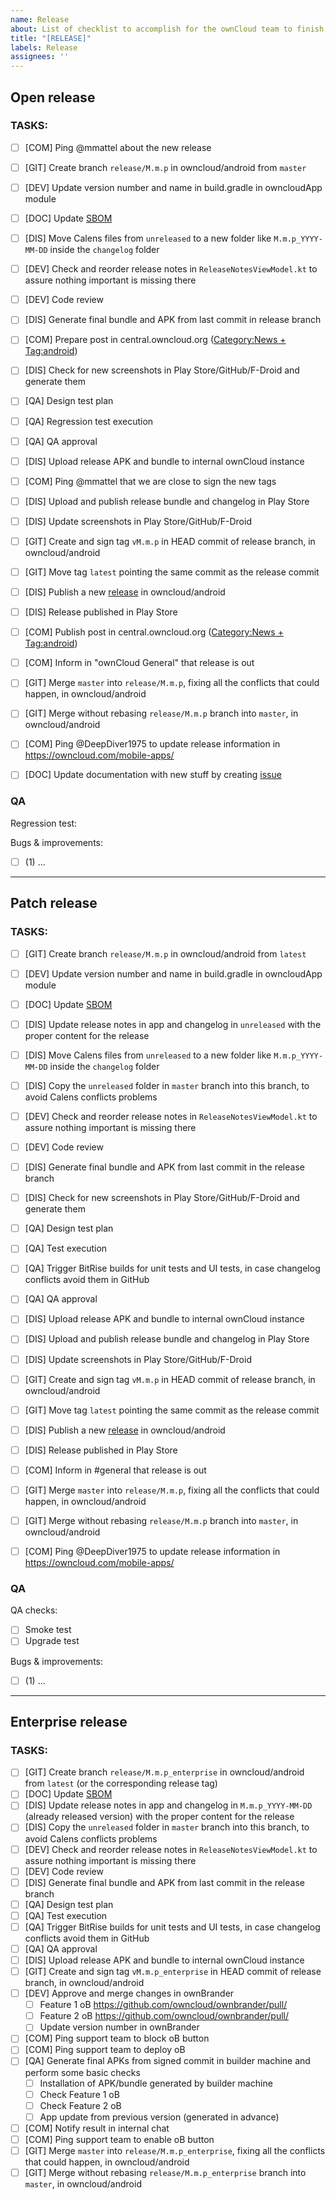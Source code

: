 ```yaml
---
name: Release
about: List of checklist to accomplish for the ownCloud team to finish the release process
title: "[RELEASE]"
labels: Release
assignees: ''
---
```


<!--
Another release for the ownCloud Android client!
For Open releases, keep the Open release template and remove the Patch and Enterprise release ones
For Patch releases, keep the Patch release template and remove the Open and Enterprise release ones
For Enterprise releases, keep the Enterprise release template and remove the Open and Patch release ones
If you don't need some of the steps, cross them by removing the "[ ]" and surrounding the line by "~~ ~~", like "- ~~Non-applicable step~~"
-->

## Open release

### TASKS:

 - [ ] [COM] Ping @mmattel about the new release
 - [ ] [GIT] Create branch `release/M.m.p` in owncloud/android from `master`
 - [ ] [DEV] Update version number and name in build.gradle in owncloudApp module
 - [ ] [DOC] Update [SBOM](https://infinite.owncloud.com/f/31e6d44f-f373-557c-9ab3-1748fc0c650d$4994cd9c-1c17-4254-829a-f5ef6e1ff7e3%215080be84-fbcc-4aca-956e-b278a7090418)
 - [ ] [DIS] Move Calens files from `unreleased` to a new folder like `M.m.p_YYYY-MM-DD` inside the `changelog` folder
 - [ ] [DEV] Check and reorder release notes in `ReleaseNotesViewModel.kt` to assure nothing important is missing there
 - [ ] [DEV] Code review
 - [ ] [DIS] Generate final bundle and APK from last commit in release branch
 - [ ] [COM] Prepare post in central.owncloud.org ([Category:News + Tag:android](https://central.owncloud.org/tags/c/news/5/android))
 - [ ] [DIS] Check for new screenshots in Play Store/GitHub/F-Droid and generate them
 - [ ] [QA] Design test plan
 - [ ] [QA] Regression test execution
 - [ ] [QA] QA approval
 - [ ] [DIS] Upload release APK and bundle to internal ownCloud instance
 - [ ] [COM] Ping @mmattel that we are close to sign the new tags
 - [ ] [DIS] Upload and publish release bundle and changelog in Play Store
 - [ ] [DIS] Update screenshots in Play Store/GitHub/F-Droid
 - [ ] [GIT] Create and sign tag `vM.m.p` in HEAD commit of release branch, in owncloud/android
 - [ ] [GIT] Move tag `latest` pointing the same commit as the release commit
 - [ ] [DIS] Publish a new [release](https://github.com/owncloud/android/releases) in owncloud/android
 - [ ] [DIS] Release published in Play Store
 - [ ] [COM] Publish post in central.owncloud.org ([Category:News + Tag:android](https://central.owncloud.org/tags/c/news/5/android))
 - [ ] [COM] Inform in "ownCloud General" that release is out
 - [ ] [GIT] Merge `master` into `release/M.m.p`, fixing all the conflicts that could happen, in owncloud/android
 - [ ] [GIT] Merge without rebasing `release/M.m.p` branch into `master`, in owncloud/android
 - [ ] [COM] Ping @DeepDiver1975 to update release information in https://owncloud.com/mobile-apps/
 - [ ] [DOC] Update documentation with new stuff by creating [issue](https://github.com/owncloud/docs-client-android/issues)


### QA

Regression test:

Bugs & improvements:

- [ ] (1) ...

_____

## Patch release

### TASKS:

 - [ ] [GIT] Create branch `release/M.m.p` in owncloud/android from `latest`
 - [ ] [DEV] Update version number and name in build.gradle in owncloudApp module
 - [ ] [DOC] Update [SBOM](https://infinite.owncloud.com/f/31e6d44f-f373-557c-9ab3-1748fc0c650d$4994cd9c-1c17-4254-829a-f5ef6e1ff7e3%215080be84-fbcc-4aca-956e-b278a7090418)
 - [ ] [DIS] Update release notes in app and changelog in `unreleased` with the proper content for the release
 - [ ] [DIS] Move Calens files from `unreleased` to a new folder like `M.m.p_YYYY-MM-DD` inside the `changelog` folder
 - [ ] [DIS] Copy the `unreleased` folder in `master` branch into this branch, to avoid Calens conflicts problems
 - [ ] [DEV] Check and reorder release notes in `ReleaseNotesViewModel.kt` to assure nothing important is missing there
 - [ ] [DEV] Code review
 - [ ] [DIS] Generate final bundle and APK from last commit in the release branch
 - [ ] [DIS] Check for new screenshots in Play Store/GitHub/F-Droid and generate them
 - [ ] [QA] Design test plan
 - [ ] [QA] Test execution
 - [ ] [QA] Trigger BitRise builds for unit tests and UI tests, in case changelog conflicts avoid them in GitHub
 - [ ] [QA] QA approval
 - [ ] [DIS] Upload release APK and bundle to internal ownCloud instance
 - [ ] [DIS] Upload and publish release bundle and changelog in Play Store
 - [ ] [DIS] Update screenshots in Play Store/GitHub/F-Droid
 - [ ] [GIT] Create and sign tag `vM.m.p` in HEAD commit of release branch, in owncloud/android
 - [ ] [GIT] Move tag `latest` pointing the same commit as the release commit
 - [ ] [DIS] Publish a new [release](https://github.com/owncloud/android/releases) in owncloud/android
 - [ ] [DIS] Release published in Play Store
 - [ ] [COM] Inform in #general that release is out
 - [ ] [GIT] Merge `master` into `release/M.m.p`, fixing all the conflicts that could happen, in owncloud/android
 - [ ] [GIT] Merge without rebasing `release/M.m.p` branch into `master`, in owncloud/android
 - [ ] [COM] Ping @DeepDiver1975 to update release information in https://owncloud.com/mobile-apps/


### QA

QA checks:

- [ ] Smoke test
- [ ] Upgrade test

Bugs & improvements:

- [ ] (1) ...


_____

## Enterprise release

### TASKS:

- [ ] [GIT] Create branch `release/M.m.p_enterprise` in owncloud/android from `latest` (or the corresponding release tag)
- [ ] [DOC] Update [SBOM](https://infinite.owncloud.com/f/31e6d44f-f373-557c-9ab3-1748fc0c650d$4994cd9c-1c17-4254-829a-f5ef6e1ff7e3%215080be84-fbcc-4aca-956e-b278a7090418)
- [ ] [DIS] Update release notes in app and changelog in `M.m.p_YYYY-MM-DD` (already released version) with the proper content for the release
- [ ] [DIS] Copy the `unreleased` folder in `master` branch into this branch, to avoid Calens conflicts problems
- [ ] [DEV] Check and reorder release notes in `ReleaseNotesViewModel.kt` to assure nothing important is missing there
- [ ] [DEV] Code review
- [ ] [DIS] Generate final bundle and APK from last commit in the release branch
- [ ] [QA] Design test plan
- [ ] [QA] Test execution
- [ ] [QA] Trigger BitRise builds for unit tests and UI tests, in case changelog conflicts avoid them in GitHub
- [ ] [QA] QA approval
- [ ] [DIS] Upload release APK and bundle to internal ownCloud instance
- [ ] [GIT] Create and sign tag `vM.m.p_enterprise` in HEAD commit of release branch, in owncloud/android
- [ ] [DEV] Approve and merge changes in ownBrander
  - [ ] Feature 1 oB https://github.com/owncloud/ownbrander/pull/
  - [ ] Feature 2 oB https://github.com/owncloud/ownbrander/pull/
  - [ ] Update version number in ownBrander
- [ ] [COM] Ping support team to block oB button
- [ ] [COM] Ping support team to deploy oB
- [ ] [QA] Generate final APKs from signed commit in builder machine and perform some basic checks
    - [ ] Installation of APK/bundle generated by builder machine
    - [ ] Check Feature 1 oB
    - [ ] Check Feature 2 oB
    - [ ] App update from previous version (generated in advance)
- [ ] [COM] Notify result in internal chat
- [ ] [COM] Ping support team to enable oB button
- [ ] [GIT] Merge `master` into `release/M.m.p_enterprise`, fixing all the conflicts that could happen, in owncloud/android
- [ ] [GIT] Merge without rebasing `release/M.m.p_enterprise` branch into `master`, in owncloud/android
